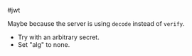 #jwt 

Maybe because the server is using `decode` instead of `verify`.
- Try with an arbitrary secret.
- Set "alg" to none.
